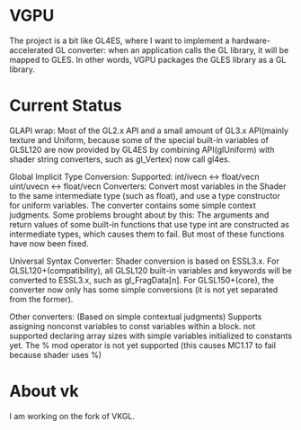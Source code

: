 # VGPU
The project is a bit like GL4ES, where I want to implement a hardware-accelerated GL converter: when an application calls the GL library, it will be mapped to GLES. In other words, VGPU packages the GLES library as a GL library.
# Current Status
GLAPI wrap:
Most of the GL2.x API and a small amount of GL3.x API(mainly texture and Uniform, because some of the special built-in variables of GLSL120 are now provided by GL4ES by combining API(glUniform) with shader string converters, such as gl_Vertex) now call gl4es.

Global Implicit Type Conversion:
Supported:
int/ivecn <-> float/vecn
uint/uvecn <-> float/vecn
Converters:
Convert most variables in the Shader to the same intermediate type (such as float), and use a type constructor for uniform variables. The converter contains some simple context judgments.
Some problems brought about by this:
The arguments and return values of some built-in functions that use type int are constructed as intermediate types, which causes them to fail. But most of these functions have now been fixed.

Universal Syntax Converter:
Shader conversion is based on ESSL3.x.
For GLSL120+(compatibility), all GLSL120 built-in variables and keywords will be converted to ESSL3.x, such as gl_FragData[n].
For GLSL150+(core), the converter now only has some simple conversions (it is not yet separated from the former).

Other converters:
(Based on simple contextual judgments)
Supports assigning nonconst variables to const variables within a block.
not supported declaring array sizes with simple variables initialized to constants yet.
The % mod operator is not yet supported (this causes MC1.17 to fail because shader uses %)


# About vk
I am working on the fork of VKGL.
